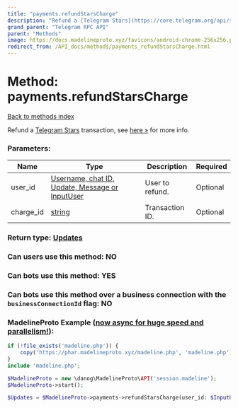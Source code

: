 ```yaml
---
title: "payments.refundStarsCharge"
description: "Refund a [Telegram Stars](https://core.telegram.org/api/stars) transaction, see [here »](https://core.telegram.org/api/payments#6-refunds) for more info."
grand_parent: "Telegram RPC API"
parent: "Methods"
image: https://docs.madelineproto.xyz/favicons/android-chrome-256x256.png
redirect_from: /API_docs/methods/payments_refundStarsCharge.html
---
```

# Method: payments.refundStarsCharge
[Back to methods index](index.html)



Refund a [Telegram Stars](https://core.telegram.org/api/stars) transaction, see [here »](https://core.telegram.org/api/payments#6-refunds) for more info.

### Parameters:

| Name     |    Type       | Description | Required |
|----------|---------------|-------------|----------|
|user\_id|[Username, chat ID, Update, Message or InputUser](/API_docs/types/InputUser.html) | User to refund. | Optional|
|charge\_id|[string](/API_docs/types/string.html) | Transaction ID. | Optional|


### Return type: [Updates](/API_docs/types/Updates.html)

### Can users use this method: **NO**


### Can bots use this method: **YES**


### Can bots use this method over a business connection with the `businessConnectionId` flag: **NO**


### MadelineProto Example ([now async for huge speed and parallelism!](https://docs.madelineproto.xyz/docs/ASYNC.html)):


```php
if (!file_exists('madeline.php')) {
    copy('https://phar.madelineproto.xyz/madeline.php', 'madeline.php');
}
include 'madeline.php';

$MadelineProto = new \danog\MadelineProto\API('session.madeline');
$MadelineProto->start();

$Updates = $MadelineProto->payments->refundStarsCharge(user_id: $InputUser, charge_id: 'string', );
```

